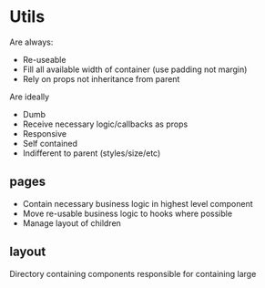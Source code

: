 # Utils

Are always:

- Re-useable
- Fill all available width of container (use padding not margin)
- Rely on props not inheritance from parent

Are ideally

- Dumb
- Receive necessary logic/callbacks as props
- Responsive
- Self contained
- Indifferent to parent (styles/size/etc)

## pages

- Contain necessary business logic in highest level component
- Move re-usable business logic to hooks where possible
- Manage layout of children

## layout

Directory containing components responsible for containing large
